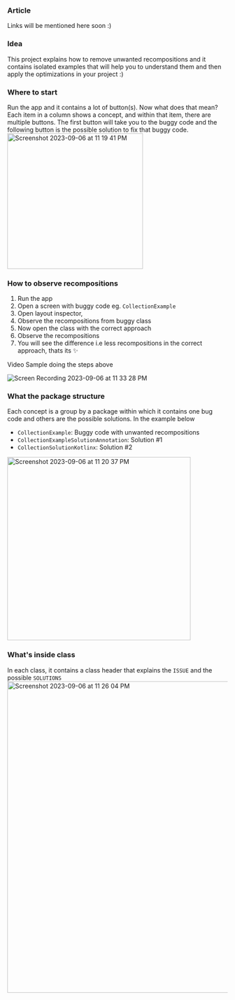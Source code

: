 ### Article
Links will be mentioned here soon :)

### Idea
This project explains how to remove unwanted recompositions and it contains isolated examples that will help you to understand them and then apply the optimizations in your project :)

### Where to start
Run the app and it contains a lot of button(s). Now what does that mean? Each item in a column shows a concept, and within that item, there are multiple buttons. The first button will take you to the buggy code and the following button is the possible solution to fix that buggy code. 
<img width="310" alt="Screenshot 2023-09-06 at 11 19 41 PM" src="https://github.com/hellosagar/ComposePerformance/assets/50016799/99231955-aae8-4089-b6c4-09f342b3c7b6">

### How to observe recompositions
1. Run the app
2. Open a screen with buggy code eg. `CollectionExample`
3. Open layout inspector, 
4. Observe the recompositions from buggy class
5. Now open the class with the correct approach
6. Observe the recompositions 
7. You will see the difference i.e less recompositions in the correct approach, thats its ✨
 
Video Sample doing the steps above


![Screen Recording 2023-09-06 at 11 33 28 PM](https://github.com/hellosagar/ComposePerformance/assets/50016799/c696f731-5e8a-4345-ace4-e018a83d0e8c)



### What the package structure
Each concept is a group by a package within which it contains one bug code and others are the possible solutions. In the example below
- `CollectionExample`: Buggy code with unwanted recompositions
- `CollectionExampleSolutionAnnotation`: Solution #1
- `CollectionSolutionKotlinx`: Solution #2
<img width="419" alt="Screenshot 2023-09-06 at 11 20 37 PM" src="https://github.com/hellosagar/ComposePerformance/assets/50016799/fee24b53-1dda-4ff1-ba6d-c4e76538499a">

### What's inside class
In each class, it contains a class header that explains the `ISSUE` and the possible `SOLUTIONS`
<img width="712" alt="Screenshot 2023-09-06 at 11 26 04 PM" src="https://github.com/hellosagar/ComposePerformance/assets/50016799/ed067a11-be6c-4190-9fae-4fa16b64a862">

